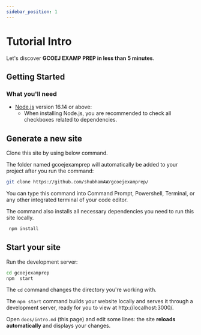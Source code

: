 ```yaml
---
sidebar_position: 1
---
```


# Tutorial Intro

Let's discover **GCOEJ EXAMP PREP in less than 5 minutes**.

## Getting Started



### What you'll need

- [Node.js](https://nodejs.org/en/download/) version 16.14 or above:
  - When installing Node.js, you are recommended to check all checkboxes related to dependencies.

## Generate a new site
Clone this site by using below command.

The folder named gcoejexamprep will automatically be added to your project after you run the command:

```bash
git clone https://github.com/shubhamAW/gcoejexamprep/
```

You can type this command into Command Prompt, Powershell, Terminal, or any other integrated terminal of your code editor.

The command also installs all necessary dependencies you need to run this site locally.
```bash
 npm install
```


## Start your site

Run the development server:

```bash
cd gcoejexamprep
npm  start
```

The `cd` command changes the directory you're working with.

The `npm start` command builds your website locally and serves it through a development server, ready for you to view at http://localhost:3000/.

Open `docs/intro.md` (this page) and edit some lines: the site **reloads automatically** and displays your changes.

